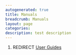 ```yaml
---
autogenerated: true
title: Manuals
breadcrumb: Manuals
layout: page
categories: 
description: test description
---
```


1.  REDIRECT [User Guides](User_Guides "wikilink")
